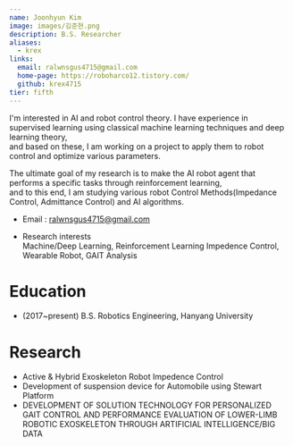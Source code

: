 ```yaml
---
name: Joonhyun Kim
image: images/김준현.png
description: B.S. Researcher
aliases:
  - krex
links:
  email: ralwnsgus4715@gmail.com
  home-page: https://roboharco12.tistory.com/
  github: krex4715
tier: fifth
---
```


I'm interested in AI and robot control theory.
I have experience in supervised learning using classical machine learning techniques and deep learning theory,  
and based on these, I am working on a project to apply them to robot control and optimize various parameters.    
     
The ultimate goal of my research is to make the AI robot agent that performs a specific tasks through reinforcement learning,   
and to this end, I am studying various robot Control Methods(Impedance Control, Admittance Control) and AI algorithms.
   
   
   
- Email : ralwnsgus4715@gmail.com

- Research interests  
  Machine/Deep Learning, Reinforcement Learning
  Impedence Control, Wearable Robot, GAIT Analysis


# Education
- (2017~present) B.S. Robotics Engineering, Hanyang University 

# Research
- Active & Hybrid Exoskeleton Robot Impedence Control 
- Development of suspension device for Automobile using Stewart Platform
- DEVELOPMENT OF SOLUTION TECHNOLOGY FOR PERSONALIZED GAIT CONTROL AND PERFORMANCE EVALUATION OF LOWER-LIMB ROBOTIC EXOSKELETON THROUGH ARTIFICIAL INTELLIGENCE/BIG DATA
